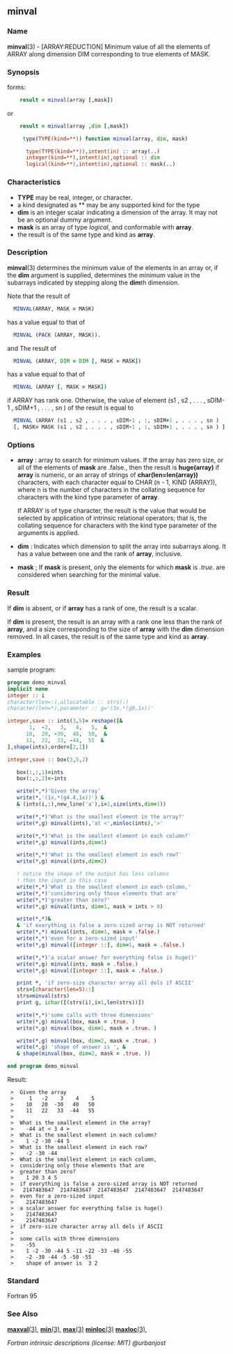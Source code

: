 ## minval

### **Name**

**minval**(3) - \[ARRAY:REDUCTION\] Minimum value of all the elements
of ARRAY along dimension DIM corresponding to true elements of MASK.

### **Synopsis**
forms:
```fortran
    result = minval(array [,mask])
```
   or
```fortran
    result = minval(array ,dim [,mask])
```
```fortran
     type(TYPE(kind=**)) function minval(array, dim, mask)

      type(TYPE(kind=**)),intent(in) :: array(..)
      integer(kind=**),intent(in),optional :: dim
      logical(kind=**),intent(in),optional :: mask(..)
```
### **Characteristics**

 - **TYPE** may be real, integer, or character.
 - a kind designated as ** may be any supported kind for the type
 - **dim** is an integer scalar indicating a dimension of the array.
   It may not be an optional dummy argument.
 - **mask** is an array of type _logical_, and conformable with **array**.
 - the result is of the same type and kind as **array**.

### **Description**

  **minval**(3) determines the minimum value of the elements in an array
  or, if the **dim** argument is supplied, determines the minimum value
  in the subarrays indicated by stepping along the **dim**th dimension.

  Note that the result of
```fortran
  MINVAL(ARRAY, MASK = MASK)
```
  has a value equal to that of
```fortran
  MINVAL (PACK (ARRAY, MASK)).
```
  and The result of
```fortran
  MINVAL (ARRAY, DIM = DIM [, MASK = MASK])
```
  has a value equal to that of
```fortran
  MINVAL (ARRAY [, MASK = MASK])
```
  if ARRAY has rank one. Otherwise, the value of element
  (s1 , s2 , . . . , sDIM-1 , sDIM+1 , . . . , sn ) of the result is equal to
```fortran
  MINVAL (ARRAY (s1 , s2 , . . . , sDIM-1 , :, sDIM+1 , . . . , sn )
  [, MASK= MASK (s1 , s2 , . . . , sDIM-1 , :, sDIM+1 , . . . , sn ) ] ).
```
### **Options**

- **array**
  : array to search for minimum values. If the array has zero size,
  or all of the elements of **mask** are .false., then the result is
  **huge(array)** if **array** is numeric, or an array of strings of
  **char(len=len(array))** characters, with each character equal to
  CHAR (n - 1, KIND (ARRAY)), where n is the number of characters in
  the collating sequence for characters with the kind type parameter
  of **array**.

  If ARRAY is of type character, the result is the value that would be
  selected by application of intrinsic relational operators; that is,
  the collating sequence for characters with the kind type parameter of
  the arguments is applied.

- **dim**
  : Indicates which dimension to split the array into subarrays along.
  It has a value between one and the rank of **array**, inclusive.

- **mask**
  ; If **mask** is present, only the elements for which **mask** is _.true._
  are considered when searching for the minimal value.

### **Result**

If **dim** is absent, or if **array** has a rank of one, the result is a scalar.

If **dim** is present, the result is an array with a rank one less than the
rank of **array**, and a size corresponding to the size of **array** with the
**dim** dimension removed. In all cases, the result is of the same type and
kind as **array**.

### **Examples**

sample program:
```fortran
program demo_minval
implicit none
integer :: i
character(len=:),allocatable :: strs(:)
character(len=*),parameter :: g='(3x,*(g0,1x))'

integer,save :: ints(3,5)= reshape([&
       1,  -2,   3,   4,   5,  &
      10,  20, -30,  40,  50,  &
      11,  22,  33, -44,  55  &
],shape(ints),order=[2,1])

integer,save :: box(3,5,2)

   box(:,:,1)=ints
   box(:,:,2)=-ints

   write(*,*)'Given the array'
   write(*,'(1x,*(g4.4,1x))') &
   & (ints(i,:),new_line('a'),i=1,size(ints,dim=1))

   write(*,*)'What is the smallest element in the array?'
   write(*,g) minval(ints),'at <',minloc(ints),'>'

   write(*,*)'What is the smallest element in each column?'
   write(*,g) minval(ints,dim=1)

   write(*,*)'What is the smallest element in each row?'
   write(*,g) minval(ints,dim=2)

   ! notice the shape of the output has less columns
   ! than the input in this case
   write(*,*)'What is the smallest element in each column,'
   write(*,*)'considering only those elements that are'
   write(*,*)'greater than zero?'
   write(*,g) minval(ints, dim=1, mask = ints > 0)

   write(*,*)&
   & 'if everything is false a zero-sized array is NOT returned'
   write(*,*) minval(ints, dim=1, mask = .false.)
   write(*,*)'even for a zero-sized input'
   write(*,g) minval([integer ::], dim=1, mask = .false.)

   write(*,*)'a scalar answer for everything false is huge()'
   write(*,g) minval(ints, mask = .false.)
   write(*,g) minval([integer ::], mask = .false.)

   print *, 'if zero-size character array all dels if ASCII'
   strs=[character(len=5)::]
   strs=minval(strs)
   print g, ichar([(strs(i),i=1,len(strs))])

   write(*,*)'some calls with three dimensions'
   write(*,g) minval(box, mask = .true. )
   write(*,g) minval(box, dim=1, mask = .true. )

   write(*,g) minval(box, dim=2, mask = .true. )
   write(*,g) 'shape of answer is ', &
   & shape(minval(box, dim=2, mask = .true. ))

end program demo_minval
```
Result:
```text
 >  Given the array
 >     1   -2    3    4    5
 >    10   20  -30   40   50
 >    11   22   33  -44   55
 >
 >  What is the smallest element in the array?
 >    -44 at < 3 4 >
 >  What is the smallest element in each column?
 >    1 -2 -30 -44 5
 >  What is the smallest element in each row?
 >    -2 -30 -44
 >  What is the smallest element in each column,
 >  considering only those elements that are
 >  greater than zero?
 >    1 20 3 4 5
 >  if everything is false a zero-sized array is NOT returned
 >   2147483647  2147483647  2147483647  2147483647  2147483647
 >  even for a zero-sized input
 >    2147483647
 >  a scalar answer for everything false is huge()
 >    2147483647
 >    2147483647
 >  if zero-size character array all dels if ASCII
 >
 >  some calls with three dimensions
 >    -55
 >    1 -2 -30 -44 5 -11 -22 -33 -40 -55
 >    -2 -30 -44 -5 -50 -55
 >    shape of answer is  3 2
```
### **Standard**

Fortran 95

### **See Also**

[**maxval**(3)](#maxval),
[**min**(3)](#min),
[**max**(3)](#max)
[**minloc**(3)](#minloc)
[**maxloc**(3)](#maxloc),

 _Fortran intrinsic descriptions (license: MIT) \@urbanjost_
